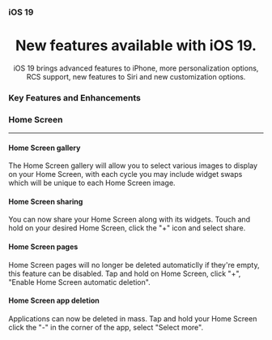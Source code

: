 ### iOS 19
<h1 align="Center">New features available with iOS 19.</h1>
<p align="Center">iOS 19 brings advanced features to iPhone, more personalization options, RCS support, new features to Siri and new customization options.</p>

### Key Features and Enhancements

### Home Screen
------
#### Home Screen gallery
The Home Screen gallery will allow you to select various images to display on your Home Screen, with each cycle you may include widget swaps which will be unique to each Home Screen image.
#### Home Screen sharing
You can now share your Home Screen along with its widgets. Touch and hold on your desired Home Screen, click the "+" icon and select share.
#### Home Screen pages
Home Screen pages will no longer be deleted automaticlly if they're empty, this feature can be disabled. Tap and hold on Home Screen, click "+", "Enable Home Screen automatic deletion".
#### Home Screen app deletion
Applications can now be deleted in mass. Tap and hold your Home Screen click the "-" in the corner of the app, select "Select more".
